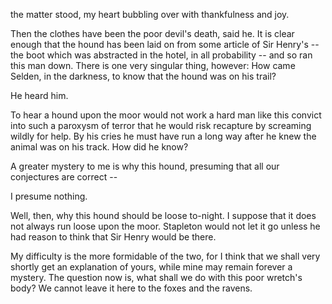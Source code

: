 the matter stood, my heart bubbling over with thankfulness and joy.

Then the clothes have been the poor devil's death, said he. It is
clear enough that the hound has been laid on from some article of Sir
Henry's -- the boot which was abstracted in the hotel, in all
probability -- and so ran this man down. There is one very singular
thing, however: How came Selden, in the darkness, to know that the hound
was on his trail?

He heard him.

To hear a hound upon the moor would not work a hard man like this
convict into such a paroxysm of terror that he would risk recapture by
screaming wildly for help. By his cries he must have run a long way
after he knew the animal was on his track. How did he know?

A greater mystery to me is why this hound, presuming that all our
conjectures are correct  -- 

I presume nothing.

Well, then, why this hound should be loose to-night. I suppose that it
does not always run loose upon the moor. Stapleton would not let it go
unless he had reason to think that Sir Henry would be there.

My difficulty is the more formidable of the two, for I think that we
shall very shortly get an explanation of yours, while mine may remain
forever a mystery. The question now is, what shall we do with this poor
wretch's body? We cannot leave it here to the foxes and the ravens.
